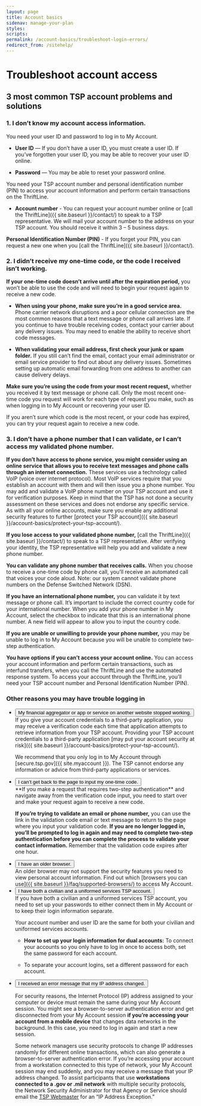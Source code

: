 ```yaml
---
layout: page
title: Account basics
sidenav: manage-your-plan
styles:
scripts:
permalink: /account-basics/troubleshoot-login-errors/
redirect_from: /sitehelp/
---
```

# Troubleshoot account access

## 3 most common TSP account problems and solutions

### 1. I don’t know my account access information.

You need your <span data-term="User ID" class="js-glossary-toggle term term-end">user ID</span> and <span data-term="Password" class="js-glossary-toggle term term-end">password</span> to log in to My Account.

- **User ID** — If you don’t have a user ID, you must create a user ID. If you’ve forgotten your user ID, you may be able to recover your user ID online.

- **Password** — You may be able to reset your password online.

You need your TSP <span data-term="Account Number" class="js-glossary-toggle term term-end">account number</span> and <span data-term="Personal Identification Number" class="js-glossary-toggle term term-end">personal identification number (PIN)</span> to access your account information and perform certain transactions on the <span data-term="ThriftLine" class="js-glossary-toggle term term-end">ThriftLine</span>.

- **Account number** - You can request your account number online or [call the ThriftLine]({{ site.baseurl }}/contact/) to speak to a TSP representative. We will mail your account number to the address on your TSP account. You should receive it within 3 – 5 business days.

**Personal Identification Number (PIN)** - If you forget your PIN, you can request a new one when you [call the ThriftLine]({{ site.baseurl }}/contact/).

### 2. I didn’t receive my one-time code, or the code I received isn’t working.

**If your one-time code doesn’t arrive until after the expiration period,** you won’t be able to use the code and will need to begin your request again to receive a new code.

- **When using your phone, make sure you’re in a good service area.**  
Phone carrier network disruptions and a poor cellular connection are the most common reasons that a text message or phone call arrives late. If you continue to have trouble receiving codes, contact your carrier about any delivery issues. You may need to enable the ability to receive short code messages.

- **When validating your email address, first check your junk or spam folder.** If you still can’t find the email, contact your email administrator or email service provider to find out about any delivery issues. Sometimes setting up automatic email forwarding from one address to another can cause delivery delays.

**Make sure you’re using the code from your most recent request,** whether you received it by text message or phone call. Only the most recent one-time code you request will work for each type of request you make, such as when logging in to My Account or recovering your user ID.

If you aren’t sure which code is the most recent, or your code has expired, you can try your request again to receive a new code.

### 3. I don’t have a phone number that I can validate, or I can’t access my validated phone number.

**If you don’t have access to phone service, you might consider using an online service that allows you to receive text messages and phone calls through an internet connection.** These services use a technology called VoIP (voice over internet protocol). Most VoIP services require that you establish an account with them and will then issue you a phone number. You may add and validate a VoIP phone number on your TSP account and use it for verification purposes. Keep in mind that the TSP has not done a security assessment on these services and does not endorse any specific service. As with all your online accounts, make sure you enable any additional security features to further [protect your TSP account]({{ site.baseurl }}/account-basics/protect-your-tsp-account/).

**If you lose access to your validated phone number,** [call the ThriftLine]({{ site.baseurl }}/contact/) to speak to a TSP representative. After verifying your identity, the TSP representative will help you add and validate a new phone number.

**You can validate any phone number that receives calls.** When you choose to receive a one-time code by phone call, you’ll receive an automated call that voices your code aloud. Note: our system cannot validate phone numbers on the Defense Switched Network (DSN).

**If you have an international phone number,** you can validate it by text message or phone call. It’s important to include the correct country code for your international number. When you add your phone number in My Account, select the checkbox to indicate that this is an international phone number. A new field will appear to allow you to input the country code.

**If you are unable or unwilling to provide your phone number,** you may be unable to log in to My Account because you will be unable to complete two-step authentication.

**You have options if you can’t access your account online.**
You can access your account information and perform certain transactions, such as interfund transfers, when you call the ThriftLine and use the automated response system. To access your account through the ThriftLine, you’ll need your TSP account number and Personal Identification Number (PIN).

### Other reasons you may have trouble logging in

<ul class="usa-accordion-bordered">
<li>
  <button
    class="usa-accordion-button"
    aria-expanded="false"
    aria-controls="other-1">
    My financial aggregator or app or service on another website stopped working.
  </button>
  <div id="other-1" class="usa-accordion-content" markdown="1">
  If you give your account credentials to a third-party application, you may receive a <span data-term="Verification Code" class="js-glossary-toggle term term-end">verification code</span> each time that application attempts to retrieve information from your TSP account. Providing your TSP account credentials to a third-party application [may put your account security at risk]({{ site.baseurl }}/account-basics/protect-your-tsp-account/).

  We recommend that you only log in to My Account through [secure.tsp.gov]({{ site.myaccount }}). The TSP cannot endorse any information or advice from third-party applications or services.
  </div>
</li>

<li>
  <button
    class="usa-accordion-button"
    aria-expanded="false"
    aria-controls="other-2">
    I can’t get back to the page to input my one-time code.
  </button>
  <div id="other-2" class="usa-accordion-content" markdown="1">
  **If you make a request that requires <span data-term="Two-step authentication" class="js-glossary-toggle term term-end">two-step authentication</span>** and navigate away from the <span data-term="Verification Code" class="js-glossary-toggle term term-end">verification code</span> input, you need to start over and make your request again to receive a new code.

  **If you’re trying to validate an email or phone number,** you can use the link in the <span data-term="Validation Code" class="js-glossary-toggle term term-end">validation code</span> email or text message to return to the page where you input your validation code. **If you are no longer logged in, you’ll be prompted to log in again and may need to complete <span data-term="Two-step authentication" class="js-glossary-toggle term term-end">two-step authentication</span> before you can complete the process to validate your contact information.** Remember that the validation code expires after one hour.
  </div>
</li>

<li>
  <button
    class="usa-accordion-button"
    aria-expanded="false"
    aria-controls="other-3">
    I have an older browser.
  </button>
  <div id="other-3" class="usa-accordion-content" markdown="1">
  An older browser may not support the security features you need to view personal account information. Find out which [browsers you can use]({{ site.baseurl }}/faq/supported-browsers/) to access My Account.
  </div>
</li>

<li>
  <button
    class="usa-accordion-button"
    aria-expanded="false"
    aria-controls="other-4">
    I have both a civilian and a uniformed services TSP account.
  </button>
  <div id="other-4" class="usa-accordion-content" markdown="1">
  If you have both a civilian and a uniformed services TSP account, you need to set up your passwords to either connect them in My Account or to keep their login information separate.

  Your <span data-term="Account Number" class="js-glossary-toggle term term-end">account number</span> and <span data-term="User ID" class="js-glossary-toggle term term-end">user ID</span> are the same for both your civilian and uniformed services accounts.

  -	**How to set up your login information for dual accounts:** To connect your accounts so you only have to log in once to access both, set the same password for each account.

  -	To separate your account logins, set a different password for each account.
  </div>
</li>

<li>
  <button
    class="usa-accordion-button"
    aria-expanded="false"
    aria-controls="other-5">
    I received an error message that my IP address changed.
  </button>
  <div id="other-5" class="usa-accordion-content" markdown="1">

  For security reasons, the Internet Protocol (IP) address assigned to your computer or device must remain the same during your My Account session. You might see a browser-to-server authentication error and get disconnected from your My Account session **if you’re accessing your account from a mobile device** that changes data networks in the background. In this case, you need to log in again and start a new session.

  Some network managers use security protocols to change IP addresses randomly for different online transactions, which can also generate a browser-to-server authentication error. If you’re accessing your account from a workstation connected to this type of network, your My Account session may end suddenly, and you may receive a message that your IP address changed. To assist participants that use **workstations connected to a .gov or .mil network** with multiple security protocols, the Network Security Administrator for that Agency or Service should email the [TSP Webmaster](mailto:webmaster@tsp.gov?subject=TSP.gov%20IP%20Exception%20Request) for an “IP Address Exception.”
  </div>
</li>
</ul>
